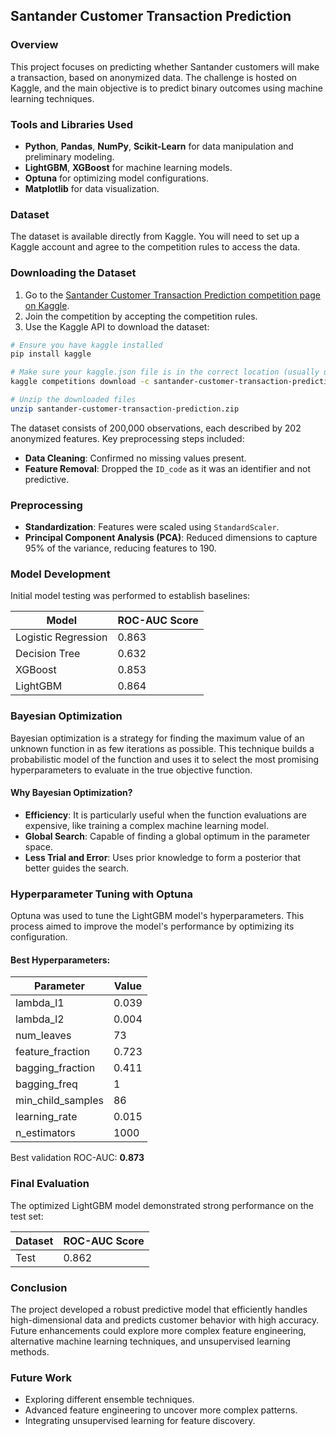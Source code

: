 ## Santander Customer Transaction Prediction

### Overview
This project focuses on predicting whether Santander customers will make a transaction, based on anonymized data. The challenge is hosted on Kaggle, and the main objective is to predict binary outcomes using machine learning techniques.

### Tools and Libraries Used
- **Python**, **Pandas**, **NumPy**, **Scikit-Learn** for data manipulation and preliminary modeling.
- **LightGBM**, **XGBoost** for machine learning models.
- **Optuna** for optimizing model configurations.
- **Matplotlib** for data visualization.

### Dataset
The dataset is available directly from Kaggle. You will need to set up a Kaggle account and agree to the competition rules to access the data.

### Downloading the Dataset
1. Go to the [Santander Customer Transaction Prediction competition page on Kaggle](https://www.kaggle.com/c/santander-customer-transaction-prediction).
2. Join the competition by accepting the competition rules.
3. Use the Kaggle API to download the dataset:

```bash
# Ensure you have kaggle installed
pip install kaggle

# Make sure your kaggle.json file is in the correct location (usually under ~/.kaggle/)
kaggle competitions download -c santander-customer-transaction-prediction

# Unzip the downloaded files
unzip santander-customer-transaction-prediction.zip
```

The dataset consists of 200,000 observations, each described by 202 anonymized features. Key preprocessing steps included:

- **Data Cleaning**: Confirmed no missing values present.
- **Feature Removal**: Dropped the `ID_code` as it was an identifier and not predictive.

### Preprocessing
- **Standardization**: Features were scaled using `StandardScaler`.
- **Principal Component Analysis (PCA)**: Reduced dimensions to capture 95% of the variance, reducing features to 190.

### Model Development
Initial model testing was performed to establish baselines:

| Model               | ROC-AUC Score |
|---------------------|---------------|
| Logistic Regression | 0.863         |
| Decision Tree       | 0.632         |
| XGBoost             | 0.853         |
| LightGBM            | 0.864         |

### Bayesian Optimization
Bayesian optimization is a strategy for finding the maximum value of an unknown function in as few iterations as possible. This technique builds a probabilistic model of the function and uses it to select the most promising hyperparameters to evaluate in the true objective function.

#### Why Bayesian Optimization?
- **Efficiency**: It is particularly useful when the function evaluations are expensive, like training a complex machine learning model.
- **Global Search**: Capable of finding a global optimum in the parameter space.
- **Less Trial and Error**: Uses prior knowledge to form a posterior that better guides the search.

### Hyperparameter Tuning with Optuna
Optuna was used to tune the LightGBM model's hyperparameters. This process aimed to improve the model's performance by optimizing its configuration.

#### Best Hyperparameters:
| Parameter          | Value     |
|--------------------|-----------|
| lambda_l1          | 0.039     |
| lambda_l2          | 0.004     |
| num_leaves         | 73        |
| feature_fraction   | 0.723     |
| bagging_fraction   | 0.411     |
| bagging_freq       | 1         |
| min_child_samples  | 86        |
| learning_rate      | 0.015     |
| n_estimators       | 1000      |

Best validation ROC-AUC: **0.873**

### Final Evaluation
The optimized LightGBM model demonstrated strong performance on the test set:

| Dataset | ROC-AUC Score |
|---------|---------------|
| Test    | 0.862         |


### Conclusion
The project developed a robust predictive model that efficiently handles high-dimensional data and predicts customer behavior with high accuracy. Future enhancements could explore more complex feature engineering, alternative machine learning techniques, and unsupervised learning methods.

### Future Work
- Exploring different ensemble techniques.
- Advanced feature engineering to uncover more complex patterns.
- Integrating unsupervised learning for feature discovery.
